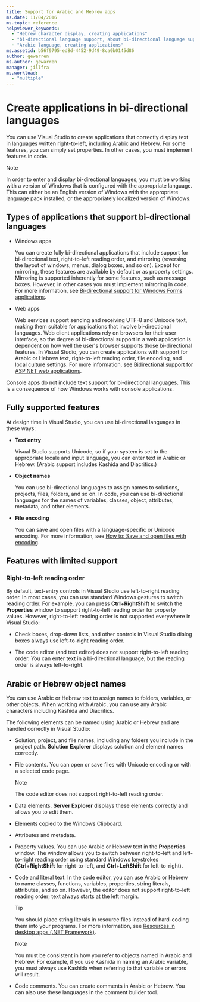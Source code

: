 ```yaml
---
title: Support for Arabic and Hebrew apps
ms.date: 11/04/2016
ms.topic: reference
helpviewer_keywords:
  - "Hebrew character display, creating applications"
  - "bi-directional language support, about bi-directional language support"
  - "Arabic language, creating applications"
ms.assetid: b56f9795-ed8d-4452-9d49-8ca0b0145d86
author: gewarren
ms.author: gewarren
manager: jillfra
ms.workload:
  - "multiple"
---
```

# Create applications in bi-directional languages

You can use Visual Studio to create applications that correctly display text in languages written right-to-left, including Arabic and Hebrew. For some features, you can simply set properties. In other cases, you must implement features in code.

> [!NOTE]
> In order to enter and display bi-directional languages, you must be working with a version of Windows that is configured with the appropriate language. This can either be an English version of Windows with the appropriate language pack installed, or the appropriately localized version of Windows.

## Types of applications that support bi-directional languages

-  Windows apps

   You can create fully bi-directional applications that include support for bi-directional text, right-to-left reading order, and mirroring (reversing the layout of windows, menus, dialog boxes, and so on). Except for mirroring, these features are available by default or as property settings. Mirroring is supported inherently for some features, such as message boxes. However, in other cases you must implement mirroring in code. For more information, see [Bi-directional support for Windows Forms applications](/dotnet/framework/winforms/advanced/bi-directional-support-for-windows-forms-applications).

-  Web apps

   Web services support sending and receiving UTF-8 and Unicode text, making them suitable for applications that involve bi-directional languages. Web client applications rely on browsers for their user interface, so the degree of bi-directional support in a web application is dependent on how well the user's browser supports those bi-directional features. In Visual Studio, you can create applications with support for Arabic or Hebrew text, right-to-left reading order, file encoding, and local culture settings. For more information, see [Bidirectional support for ASP.NET web applications](https://msdn.microsoft.com/Library/5576f9b1-9b86-41ef-8354-092d366bcd03).

Console apps do not include text support for bi-directional languages. This is a consequence of how Windows works with console applications.

## Fully supported features

At design time in Visual Studio, you can use bi-directional languages in these ways:

- **Text entry**

   Visual Studio supports Unicode, so if your system is set to the appropriate locale and input language, you can enter text in Arabic or Hebrew. (Arabic support includes Kashida and Diacritics.)

- **Object names**

   You can use bi-directional languages to assign names to solutions, projects, files, folders, and so on. In code, you can use bi-directional languages for the names of variables, classes, object, attributes, metadata, and other elements.

- **File encoding**

   You can save and open files with a language-specific or Unicode encoding. For more information, see [How to: Save and open files with encoding](../ide/how-to-save-and-open-files-with-encoding.md).

## Features with limited support

### Right-to-left reading order

By default, text-entry controls in Visual Studio use left-to-right reading order. In most cases, you can use standard Windows gestures to switch reading order. For example, you can press **Ctrl**+**RightShift** to switch the **Properties** window to support right-to-left reading order for property values. However, right-to-left reading order is not supported everywhere in Visual Studio:

- Check boxes, drop-down lists, and other controls in Visual Studio dialog boxes always use left-to-right reading order.

- The code editor (and text editor) does not support right-to-left reading order. You can enter text in a bi-directional language, but the reading order is always left-to-right.

## Arabic or Hebrew object names

You can use Arabic or Hebrew text to assign names to folders, variables, or other objects. When working with Arabic, you can use any Arabic characters including Kashida and Diacritics.

The following elements can be named using Arabic or Hebrew and are handled correctly in Visual Studio:

- Solution, project, and file names, including any folders you include in the project path. **Solution Explorer** displays solution and element names correctly.

- File contents. You can open or save files with Unicode encoding or with a selected code page.

    > [!NOTE]
    > The code editor does not support right-to-left reading order.

- Data elements. **Server Explorer** displays these elements correctly and allows you to edit them.

- Elements copied to the Windows Clipboard.

- Attributes and metadata.

- Property values. You can use Arabic or Hebrew text in the **Properties** window. The window allows you to switch between right-to-left and left-to-right reading order using standard Windows keystrokes (**Ctrl**+**RightShift** for right-to-left, and **Ctrl**+**LeftShift** for left-to-right).

- Code and literal text. In the code editor, you can use Arabic or Hebrew to name classes, functions, variables, properties, string literals, attributes, and so on. However, the editor does not support right-to-left reading order; text always starts at the left margin.

    > [!TIP]
    > You should place string literals in resource files instead of hard-coding them into your programs. For more information, see [Resources in desktop apps (.NET Framework)](/dotnet/framework/resources/index).

    > [!NOTE]
    > You must be consistent in how you refer to objects named in Arabic and Hebrew. For example, if you use Kashida in naming an Arabic variable, you must always use Kashida when referring to that variable or errors will result.

- Code comments. You can create comments in Arabic or Hebrew. You can also use these languages in the comment builder tool.